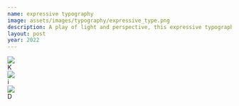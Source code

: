 ```yaml
---
name: expressive typography
image: assets/images/typography/expressive_type.png
description: A play of light and perspective, this expressive typography is formed through a phone’s back camera reflection. 
layout: post
year: 2022
---
```

<div class="grid grid-cols-3 gap-5">
    <div class="col-span-1 overflow-hidden flex flex-col">
        <img class="w-full h-full object-cover" src="{{site.baseurl}}/assets/images/typography/experimentall_typee-25.png" />
        <div class="w-full text-[64px] text-white text-center mt-4">
            K
        </div>
    </div>
    <div class="col-span-1 overflow-hidden flex flex-col">
        <img class="w-full h-full object-cover" src="{{site.baseurl}}/assets/images/typography/experimentall_typee-26.png" />
        <div class="w-full text-[64px] text-white text-center mt-4">
            i
        </div>
    </div>
    <div class="col-span-1 overflow-hidden flex flex-col">
        <img class="w-full h-full object-cover" src="{{site.baseurl}}/assets/images/typography/experimentall_typee-24.png" />
        <div class="w-full text-[64px] text-white text-center mt-4">
            D
        </div>
    </div>
</div>